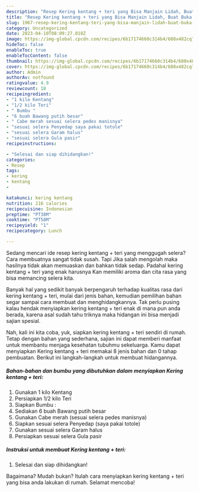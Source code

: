 ```yaml
---
description: "Resep Kering kentang + teri yang Bisa Manjain Lidah, Buat Buka Puasa Lezat Sekali"
title: "Resep Kering kentang + teri yang Bisa Manjain Lidah, Buat Buka Puasa Lezat Sekali"
slug: 1967-resep-kering-kentang-teri-yang-bisa-manjain-lidah-buat-buka-puasa-lezat-sekali
category: Uncategorized
date: 2023-04-10T08:09:27.018Z
image: https://img-global.cpcdn.com/recipes/6b17174660c314b4/680x482cq70/kering-kentang-teri-foto-resep-utama.jpg
hideToc: false
enableToc: true
enableTocContent: false
thumbnail: https://img-global.cpcdn.com/recipes/6b17174660c314b4/680x482cq70/kering-kentang-teri-foto-resep-utama.jpg
cover: https://img-global.cpcdn.com/recipes/6b17174660c314b4/680x482cq70/kering-kentang-teri-foto-resep-utama.jpg
author: Admin
authorAv: notfound
ratingvalue: 4.9
reviewcount: 18
recipeingredient:
- "1 kilo Kentang"
- "1/2 kilo Teri"
- " Bumbu "
- "6 buah Bawang putih besar"
- " Cabe merah sesuai selera pedes manisnya"
- "sesuai selera Penyedap saya pakai totole"
- "sesuai selera Garam halus"
- "sesuai selera Gula pasir"
recipeinstructions:

- "Selesai dan siap dihidangkan!"
categories:
- Resep
tags:
- kering
- kentang
- 

katakunci: kering kentang  
nutrition: 216 calories
recipecuisine: Indonesian
preptime: "PT38M"
cooktime: "PT58M"
recipeyield: "1"
recipecategory: Lunch

---
```



Sedang mencari ide resep kering kentang + teri yang menggugah selera? Cara membuatnya sangat tidak susah. Tapi Jika salah mengolah maka hasilnya tidak akan memuaskan dan bahkan tidak sedap. Padahal kering kentang + teri yang enak harusnya Kan memiliki aroma dan cita rasa yang bisa memancing selera kita.




Banyak hal yang sedikit banyak berpengaruh terhadap kualitas rasa dari kering kentang + teri, mulai dari jenis bahan, kemudian pemilihan bahan segar sampai cara membuat dan menghidangkannya. Tak perlu pusing kalau hendak menyiapkan kering kentang + teri enak di mana pun anda berada, karena asal sudah tahu triknya maka hidangan ini bisa menjadi sajian spesial.


Nah, kali ini kita coba, yuk, siapkan kering kentang + teri sendiri di rumah. Tetap dengan bahan yang sederhana, sajian ini dapat memberi manfaat untuk membantu menjaga kesehatan tubuhmu sekeluarga. Kamu dapat menyiapkan Kering kentang + teri memakai 8 jenis bahan dan 0 tahap pembuatan. Berikut ini langkah-langkah untuk membuat hidangannya.

<!--inarticleads1-->

##### Bahan-bahan dan bumbu yang dibutuhkan dalam menyiapkan Kering kentang + teri:

1. Gunakan 1 kilo Kentang
1. Persiapkan 1/2 kilo Teri
1. Siapkan  Bumbu :
1. Sediakan 6 buah Bawang putih besar
1. Gunakan  Cabe merah (sesuai selera pedes manisnya)
1. Siapkan sesuai selera Penyedap (saya pakai totole)
1. Gunakan sesuai selera Garam halus
1. Persiapkan sesuai selera Gula pasir




<!--inarticleads2-->

##### Instruksi untuk membuat Kering kentang + teri:


1. Selesai dan siap dihidangkan!



Bagaimana? Mudah bukan? Itulah cara menyiapkan kering kentang + teri yang bisa anda lakukan di rumah. Selamat mencoba!
